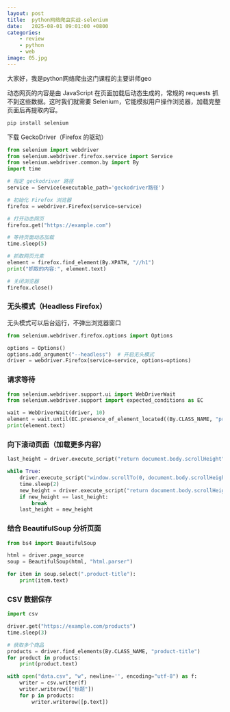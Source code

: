 ```yaml
---
layout: post
title:  python网络爬虫实战-selenium
date:   2025-08-01 09:01:00 +0800
categories: 
    - review
    - python
    - web
image: 05.jpg
---
```


大家好，我是python网络爬虫这门课程的主要讲师geo

动态网页的内容是由 JavaScript 在页面加载后动态生成的，常规的 requests 抓不到这些数据。这时我们就需要 Selenium，它能模拟用户操作浏览器，加载完整页面后再提取内容。

```bash
pip install selenium
```

下载 GeckoDriver（Firefox 的驱动）


```py
from selenium import webdriver
from selenium.webdriver.firefox.service import Service
from selenium.webdriver.common.by import By
import time

# 指定 geckodriver 路径
service = Service(executable_path='geckodriver路径')

# 初始化 Firefox 浏览器
firefox = webdriver.Firefox(service=service)

# 打开动态网页
firefox.get("https://example.com")

# 等待页面动态加载
time.sleep(5)

# 抓取网页元素
element = firefox.find_element(By.XPATH, "//h1")
print("抓取的内容:", element.text)

# 关闭浏览器
firefox.close()
```

### 无头模式（Headless Firefox）

无头模式可以后台运行，不弹出浏览器窗口

```py
from selenium.webdriver.firefox.options import Options

options = Options()
options.add_argument("--headless")  # 开启无头模式
driver = webdriver.Firefox(service=service, options=options)
```

### 请求等待

```py
from selenium.webdriver.support.ui import WebDriverWait
from selenium.webdriver.support import expected_conditions as EC

wait = WebDriverWait(driver, 10)
element = wait.until(EC.presence_of_element_located((By.CLASS_NAME, "product-title")))
print(element.text)
```

### 向下滚动页面（加载更多内容）

```py
last_height = driver.execute_script("return document.body.scrollHeight")

while True:
    driver.execute_script("window.scrollTo(0, document.body.scrollHeight);")
    time.sleep(2)
    new_height = driver.execute_script("return document.body.scrollHeight")
    if new_height == last_height:
        break
    last_height = new_height
```

### 结合 BeautifulSoup 分析页面

```py
from bs4 import BeautifulSoup

html = driver.page_source
soup = BeautifulSoup(html, "html.parser")

for item in soup.select(".product-title"):
    print(item.text)
```

### CSV 数据保存

```py
import csv

driver.get("https://example.com/products")
time.sleep(3)

# 获取多个商品
products = driver.find_elements(By.CLASS_NAME, "product-title")
for product in products:
    print(product.text)

with open("data.csv", "w", newline='', encoding="utf-8") as f:
    writer = csv.writer(f)
    writer.writerow(["标题"])
    for p in products:
        writer.writerow([p.text])
```